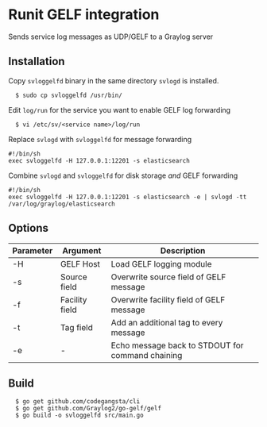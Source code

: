 # Runit GELF integration
Sends service log messages as UDP/GELF to a Graylog server

## Installation

Copy `svloggelfd` binary in the same directory `svlogd` is installed.

```
  $ sudo cp svloggelfd /usr/bin/
```

Edit `log/run` for the service you want to enable GELF log forwarding

```
  $ vi /etc/sv/<service name>/log/run
```

Replace `svlogd` with `svloggelfd` for message forwarding

```shell
#!/bin/sh
exec svloggelfd -H 127.0.0.1:12201 -s elasticsearch
```

Combine `svlogd` and `svloggelfd` for disk storage _and_ GELF forwarding

```shell
#!/bin/sh
exec svloggelfd -H 127.0.0.1:12201 -s elasticsearch -e | svlogd -tt /var/log/graylog/elasticsearch
```

## Options

| Parameter | Argument       | Description                                      |
|-----------|----------------|--------------------------------------------------|
| -H        | GELF Host      | Load GELF logging module                         |
| -s        | Source field   | Overwrite source field of GELF message           |
| -f        | Facility field | Overwrite facility field of GELF message         |
| -t        | Tag field      | Add an additional tag to every message           |
| -e        | -              | Echo message back to STDOUT for command chaining |

## Build

```
  $ go get github.com/codegangsta/cli
  $ go get github.com/Graylog2/go-gelf/gelf
  $ go build -o svloggelfd src/main.go
```
